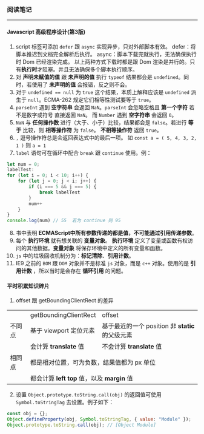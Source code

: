 ### 阅读笔记
---
#### Javascript 高级程序设计(第3版)

1. script 标签可添加 `defer` 跟 `async` 实现异步，只对外部脚本有效。
    defer：将脚本推迟到文档完全解析后执行。
    async：脚本下载完就执行，无法确保执行时 Dom 已经渲染完成。
    以上两种方式下载时都是跟 Dom 渲染是并行的。只有**执行时**才阻塞。并且无法确保多个脚本执行顺序。
2.  对 **声明未赋值的值** 跟 **未声明的值** 执行 `typeof` 结果都会是 `undefined`。同时，若使用了 **未声明的值** 会报错，反之则不会。
3. 对于 `undefined == null` 为 `true` 这个结果，本质上解释应该是 `undefined` 派生于 `null`。ECMA-262 规定它们相等性测试要等于 `true`。
4. `parseInt` 遇到 **空字符串** 会返回 `NaN`。`parseInt` 会忽略空格且 **第一个字符** 若不是数字或符号 直接返回 `NaN`。 而 `Number` 遇到 **空字符串** 会返回 `0`。
5. `NaN` 与 **任何操作数** 进行（大于、小于）比较，结果都会是 `false`。若进行 **等于** 比较，则 **相等操作符** 为 `false`。 **不相等操作符** 返回 `true`。
6. `,` 逗号操作符总是会返回表达式中的最后一项。
   如 `const a = ( 5, 4, 3, 2, 1 )` 则 `a = 1`
7. `label` 语句可在循环中配合 `break` 跟 `continue` 使用。例：
   
```js
let num = 0;
labelTest:
for (let i = 0; i < 10; i++) {
    for (let j = 0; j < i; j++) {
        if (i === 5 && j === 5) {
            break labelTest
        }
        num++
    }
}
console.log(num) // 55  若为 continue 则 95
```
8. 书中表明 **ECMAScript中所有参数传递的都是值，不可能通过引用传递参数**。
9. 每个 **执行环境** 就有想关联的 **变量对象**。 **执行环境** 定义了变量或函数有权访问的其他数据。**变量对象** 将保存环境中定义的所有变量和函数。
10. `js` 中的垃圾回收机制分为：**标记清除**、**引用计数**。
11. IE9 之前的 `BOM` 跟 `DOM` 对象并不是标准 `js` 对象，而是 `c++` 对象。使用的是 **引用计数** ，所以当时是会存在 **循环引用** 的问题。

#### 平时积累知识碎片

1. offset 跟 getBoundingClientRect 的差异
   
<table>
    <tr>
        <td></td>
        <td>getBoundingClientRect</td>
        <td>offset</td>
    </td>
    <tr>
        <td>不同点</td>
        <td>基于 viewport 定位元素</td>
        <td>基于最近的一个 position 非 <b>static</b> 的父级元素</td>
    </td>
    <tr>
        <td></td>
        <td>会计算 <b>translate</b> 值</td>
        <td>不会计算 <b>translate</b> 值</td>
    </td>
    <tr>
        <td>相同点</td>
        <td colspan="2">都是相对位置，可为负数，结果值都为 px 单位</td>
    </td>
    <tr>
        <td></td>
        <td colspan="2">都会计算 <b>left</b> <b>top</b> 值，以及 <b>margin</b> 值</td>
    </td>
</table>

2. 设置 `Object.prototype.toString.call(obj)` 的返回值可使用 `Symbol.toStringTag` 去设置。例子如下：
   
```js
const obj = {};
Object.defineProperty(obj, Symbol.toStringTag, { value: "Module" }); 
Object.prototype.toString.call(obj); // [Object Module]
```
